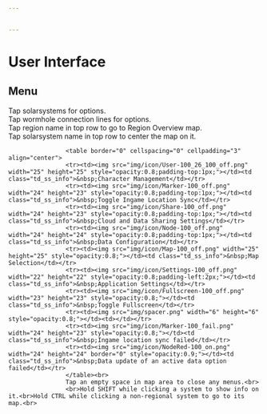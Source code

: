 ```yaml
---


---
```


<h1 id="user-interface">User Interface</h1>
<h2 id="menu">Menu</h2>
<p>Tap solarsystems for options.<br>
Tap wormhole connection lines for options.<br>
Tap region name in top row to go to Region Overview map.<br>
Tap solarsystem name in top row to center the map on it.</p>
<pre><code>                &lt;table border="0" cellspacing="0" cellpadding="3" align="center"&gt;
                &lt;tr&gt;&lt;td&gt;&lt;img src="img/icon/User-100_26_100_off.png" width="25" height="25" style="opacity:0.8;padding-top:1px;"&gt;&lt;/td&gt;&lt;td class="td_ss_info"&gt;&amp;nbsp;Character Management&lt;/td&gt;&lt;/tr&gt;
                &lt;tr&gt;&lt;td&gt;&lt;img src="img/icon/Marker-100_off.png" width="24" height="23" style="opacity:0.8;padding-top:1px;"&gt;&lt;/td&gt;&lt;td class="td_ss_info"&gt;&amp;nbsp;Toggle Ingame Location Sync&lt;/td&gt;&lt;/tr&gt;
                &lt;tr&gt;&lt;td&gt;&lt;img src="img/icon/Share-100_off.png" width="24" height="23" style="opacity:0.8;padding-top:1px;"&gt;&lt;/td&gt;&lt;td class="td_ss_info"&gt;&amp;nbsp;Cloud and Data Sharing Settings&lt;/td&gt;&lt;/tr&gt;
                &lt;tr&gt;&lt;td&gt;&lt;img src="img/icon/Node-100_off.png" width="24" height="24" style="opacity:0.8;padding-top:1px;"&gt;&lt;/td&gt;&lt;td class="td_ss_info"&gt;&amp;nbsp;Data Configuration&lt;/td&gt;&lt;/tr&gt;
                &lt;tr&gt;&lt;td&gt;&lt;img src="img/icon/Map-100_off.png" width="25" height="25" style="opacity:0.8;"&gt;&lt;/td&gt;&lt;td class="td_ss_info"&gt;&amp;nbsp;Map Selection&lt;/td&gt;&lt;/tr&gt;
                &lt;tr&gt;&lt;td&gt;&lt;img src="img/icon/Settings-100_off.png" width="22" height="22" style="opacity:0.8;padding-left:2px;"&gt;&lt;/td&gt;&lt;td class="td_ss_info"&gt;&amp;nbsp;Application Settings&lt;/td&gt;&lt;/tr&gt;
                &lt;tr&gt;&lt;td&gt;&lt;img src="img/icon/Fullscreen-100_off.png" width="23" height="23" style="opacity:0.8;"&gt;&lt;/td&gt;&lt;td class="td_ss_info"&gt;&amp;nbsp;Toggle Fullscreen&lt;/td&gt;&lt;/tr&gt;
                &lt;tr&gt;&lt;td&gt;&lt;img src="img/spacer.png" width="6" height="6" style="opacity:0.8;"&gt;&lt;/td&gt;&lt;td&gt;&lt;/td&gt;&lt;/tr&gt;
                &lt;tr&gt;&lt;td&gt;&lt;img src="img/icon/Marker-100_fail.png" width="24" height="23" style="opacity:0.8;"&gt;&lt;/td&gt;&lt;td class="td_ss_info"&gt;&amp;nbsp;Ingame location sync failed&lt;/td&gt;&lt;/tr&gt;
                &lt;tr&gt;&lt;td&gt;&lt;img src="img/icon/NodeRed-100_on.png" width="24" height="24" border="0" style="opacity:0.9;"&gt;&lt;/td&gt;&lt;td class="td_ss_info"&gt;&amp;nbsp;Data update of an active data option failed&lt;/td&gt;&lt;/tr&gt;
                &lt;/table&gt;&lt;br&gt;
                Tap an empty space in map area to close any menus.&lt;br&gt;
                &lt;br&gt;Hold SHIFT while clicking a system to show info on it.&lt;br&gt;Hold CTRL while clicking a non-regional system to go to its map.&lt;br&gt;
</code></pre>

